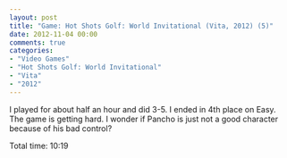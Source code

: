 ```yaml
---
layout: post
title: "Game: Hot Shots Golf: World Invitational (Vita, 2012) (5)"
date: 2012-11-04 00:00
comments: true
categories:
- "Video Games"
- "Hot Shots Golf: World Invitational"
- "Vita"
- "2012"
---
```


I played for about half an hour and did 3-5. I ended in 4th place
on Easy. The game is getting hard. I wonder if Pancho is just not
a good character because of his bad control?

Total time: 10:19
